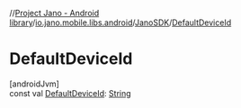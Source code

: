 //[Project Jano - Android library](../../../index.md)/[io.jano.mobile.libs.android](../index.md)/[JanoSDK](index.md)/[DefaultDeviceId](-default-device-id.md)

# DefaultDeviceId

[androidJvm]\
const val [DefaultDeviceId](-default-device-id.md): [String](https://kotlinlang.org/api/latest/jvm/stdlib/kotlin/-string/index.html)
